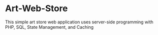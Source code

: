 # Art-Web-Store
This simple art store web application uses server-side programming with PHP, SQL, State Management, and Caching

